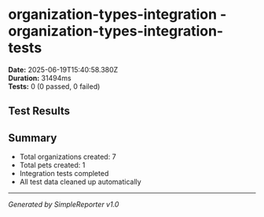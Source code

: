 # organization-types-integration - organization-types-integration-tests

**Date:** 2025-06-19T15:40:58.380Z  
**Duration:** 31494ms  
**Tests:** 0 (0 passed, 0 failed)

## Test Results



## Summary

- Total organizations created: 7
- Total pets created: 1
- Integration tests completed
- All test data cleaned up automatically

---
*Generated by SimpleReporter v1.0*
